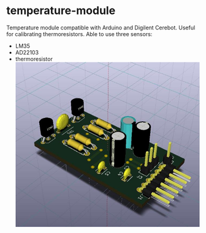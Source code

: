 # temperature-module
Temperature module compatible with Arduino and Digilent Cerebot. Useful for calibrating thermoresistors.
Able to use three sensors:
  - LM35
  - AD22103
  - thermoresistor
![alt text](https://github.com/joseguerra3000/temperature-module/blob/master/KiCad%20Project/images/Modulo%20de%20Temperatura_3D_big.jpg)

